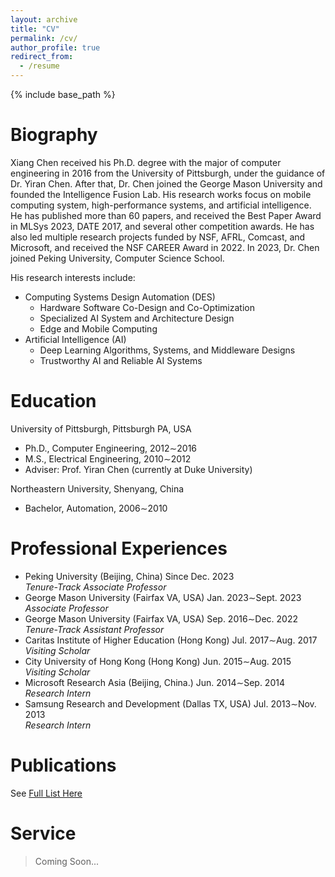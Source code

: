 ```yaml
---
layout: archive
title: "CV"
permalink: /cv/
author_profile: true
redirect_from:
  - /resume
---
```


{% include base_path %}

Biography
=====

Xiang Chen received his Ph.D. degree with the major of computer engineering in 2016 from the University of Pittsburgh, under the guidance of Dr. Yiran Chen. After that, Dr. Chen joined the George Mason University and founded the Intelligence Fusion Lab. His research works focus on mobile computing system, high-performance systems, and artificial intelligence. He has published more than 60 papers, and received the Best Paper Award in MLSys 2023, DATE 2017, and several other competition awards. He has also led multiple research projects funded by NSF, AFRL, Comcast, and Microsoft, and received the NSF CAREER Award in 2022. In 2023, Dr. Chen joined Peking University, Computer Science School.

His research interests include:
- Computing Systems Design Automation (DES)
  - Hardware Software Co-Design and Co-Optimization
  - Specialized AI System and Architecture Design
  - Edge and Mobile Computing
- Artificial Intelligence (AI)
  - Deep Learning Algorithms, Systems, and Middleware Designs
  - Trustworthy AI and Reliable AI Systems


Education
======
University of Pittsburgh, Pittsburgh PA, USA
- Ph.D., Computer Engineering, 2012∼2016
- M.S., Electrical Engineering, 2010∼2012
- Adviser: Prof. Yiran Chen (currently at Duke University)

Northeastern University, Shenyang, China
- Bachelor, Automation, 2006∼2010


Professional Experiences
======

- Peking University (Beijing, China) Since Dec. 2023  
  *Tenure-Track Associate Professor*
- George Mason University (Fairfax VA, USA) Jan. 2023∼Sept. 2023  
  *Associate Professor*
- George Mason University (Fairfax VA, USA) Sep. 2016∼Dec. 2022  
  *Tenure-Track Assistant Professor*
- Caritas Institute of Higher Education (Hong Kong) Jul. 2017∼Aug. 2017  
  *Visiting Scholar*
- City University of Hong Kong (Hong Kong) Jun. 2015∼Aug. 2015  
  *Visiting Scholar*
- Microsoft Research Asia (Beijing, China.) Jun. 2014∼Sep. 2014  
  *Research Intern*
- Samsung Research and Development (Dallas TX, USA) Jul. 2013∼Nov. 2013  
  *Research Intern*


Publications
======

See [Full List Here](/publications)

  
Service
======
> Coming Soon...